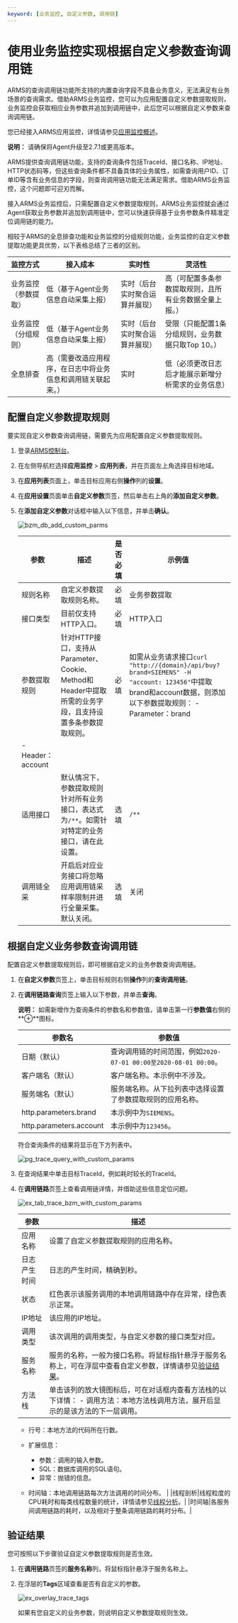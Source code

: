 ```yaml
---
keyword: [业务监控, 自定义参数, 调用链]
---
```


# 使用业务监控实现根据自定义参数查询调用链

ARMS的查询调用链功能所支持的内置查询字段不具备业务意义，无法满足有业务场景的查询需求。借助ARMS业务监控，您可以为应用配置自定义参数提取规则，业务监控会获取相应业务参数并追加到调用链中，此后您可以根据自定义参数来查询调用链。

您已经接入ARMS应用监控，详情请参见[应用监控概述](/intl.zh-CN/应用监控/应用监控概述.md)。

**说明：** 请确保将Agent升级至2.7.1或更高版本。

ARMS提供查询调用链功能，支持的查询条件包括TraceId、接口名称、IP地址、HTTP状态码等，但这些查询条件都不具备具体的业务属性，如需查询用户ID、订单ID等含有业务信息的字段，则查询调用链功能无法满足需求。借助ARMS业务监控，这个问题即可迎刃而解。

接入ARMS业务监控后，只需配置自定义参数提取规则，ARMS业务监控就会通过Agent获取业务参数并追加到调用链中，您可以快速获得基于业务参数条件精准定位调用链的能力。

相较于ARMS的全息排查功能和业务监控的分组规则功能，业务监控的自定义参数提取功能更具优势，以下表格总结了三者的区别。

|监控方式|接入成本|实时性|灵活性|
|----|----|---|---|
|业务监控（参数提取）|低（基于Agent业务信息自动采集上报）|实时（后台实时聚合运算并展现）|高（可配置多条参数提取规则，且所有业务数据全量上报。）|
|业务监控（分组规则）|低（基于Agent业务信息自动采集上报）|实时（后台实时聚合运算并展现）|受限（只能配置1条分组规则，业务数据只取Top 10。）|
|全息排查|高（需要改造应用程序，在日志中将业务信息和调用链关联起来。）|实时|低（必须更改日志后才能展示新增分析需求的业务信息）|

## 配置自定义参数提取规则

要实现自定义参数查询调用链，需要先为应用配置自定义参数提取规则。

1.  登录[ARMS控制台](https://arms-ap-southeast-1.console.aliyun.com/#/home)。

2.  在左侧导航栏选择**应用监控** \> **应用列表**，并在页面左上角选择目标地域。

3.  在**应用列表**页面上，单击目标应用右侧**操作**列的**设置**。

4.  在**应用设置**页面单击**自定义参数**页签，然后单击右上角的**添加自定义参数**。

5.  在**添加自定义参数**对话框中输入以下信息，并单击**确认**。

    ![bzm_db_add_custom_parms](https://static-aliyun-doc.oss-accelerate.aliyuncs.com/assets/img/zh-CN/1167197951/p137041.png)

    |参数|描述|是否必填|示例值|
    |--|--|----|---|
    |规则名称|自定义参数提取规则名称。|必填|业务参数提取|
    |接口类型|目前仅支持HTTP入口。|必填|HTTP入口|
    |参数提取规则|针对HTTP接口，支持从Parameter、Cookie、Method和Header中提取所需的业务字段，且支持设置多条参数提取规则。|必填|如需从业务请求接口`curl "http://{domain}/api/buy?brand=SIEMENS" -H "account: 123456"`中提取brand和account数据，则添加以下参数提取规则：     -   Parameter：brand
    -   Header：account |
    |适用接口|默认情况下，参数提取规则针对所有业务接口，表达式为`/**`。如需针对特定的业务接口，请在此设置。|选填|`/**`|
    |调用链全采|开启后对应业务接口将忽略应用调用链采样率限制并进行全量采集。默认关闭。|选填|关闭|


## 根据自定义业务参数查询调用链

配置自定义参数提取规则后，即可根据自定义的业务参数查询调用链。

1.  在**自定义参数**页签上，单击目标规则右侧**操作**列的**查询调用链**。

2.  在**调用链路查询**页签上输入以下参数，并单击**查询**。

    **说明：** 如需新增作为查询条件的参数名和参数值，请单击第一行**参数值**右侧的**⊕**图标。

    |参数名|参数值|
    |---|---|
    |日期（默认）|查询调用链的时间范围，例如`2020-07-01 00:00至2020-08-01 00:00`。|
    |客户端名（默认）|客户端名称。本示例中不涉及。|
    |服务端名（默认）|服务端名称。从下拉列表中选择设置了参数提取规则的应用名称。|
    |http.parameters.brand|本示例中为`SIEMENS`。|
    |http.parameters.account|本示例中为`123456`。|

    符合查询条件的结果将显示在下方列表中。

    ![pg_trace_query_with_custom_params](https://static-aliyun-doc.oss-accelerate.aliyuncs.com/assets/img/zh-CN/1167197951/p137270.png)

3.  在查询结果中单击目标TraceId，例如耗时较长的TraceId。

4.  在**调用链路**页签上查看调用链详情，并借助这些信息定位问题。

    ![ex_tab_trace_bzm_with_custom_params](https://static-aliyun-doc.oss-accelerate.aliyuncs.com/assets/img/zh-CN/1167197951/p137314.png)

    |参数|描述|
    |--|--|
    |应用名称|设置了自定义参数提取规则的应用名称。|
    |日志产生时间|日志的产生时间，精确到秒。|
    |状态|红色表示该服务调用的本地调用链路中存在异常，绿色表示正常。|
    |IP地址|该应用的IP地址。|
    |调用类型|该次调用的调用类型，与自定义参数的接口类型对应。|
    |服务名称|服务的名称，一般为接口名称。将鼠标指针悬浮于服务名称上，可在浮层中查看自定义参数，详情请参见[验证结果](#section_6th_80h_mjz)。|
    |方法栈|单击该列的放大镜图标后，可在对话框内查看方法栈的以下详情：    -   调用方法：本地方法栈调用方法，展开后显示的是该方法的下一层调用。
    -   行号：本地方法的代码所在行数。
    -   扩展信息：

        -   参数：调用的输入参数。
        -   SQL：数据库调用的SQL语句。
        -   异常：抛错的信息。
    -   时间轴：本地调用链路每次方法调用的时间分布。 |
    |线程剖析|线程粒度的CPU耗时和每类线程数量的统计，详情请参见[线程分析](/intl.zh-CN/应用监控/控制台功能/应用诊断/线程分析.md)。|
    |时间轴|各服务间调用链路的耗时，以及相对于整条调用链路的耗时分布。|


## 验证结果

您可按照以下步骤验证自定义参数提取规则是否生效。

1.  在**调用链路**页签的**服务名称**列，将鼠标指针悬浮于服务名称上。

2.  在浮层的**Tags**区域查看是否有自定义的参数。

    ![ex_overlay_trace_tags](https://static-aliyun-doc.oss-accelerate.aliyuncs.com/assets/img/zh-CN/1167197951/p137589.png)

    如果有您自定义的业务参数，则说明自定义参数提取规则生效。


